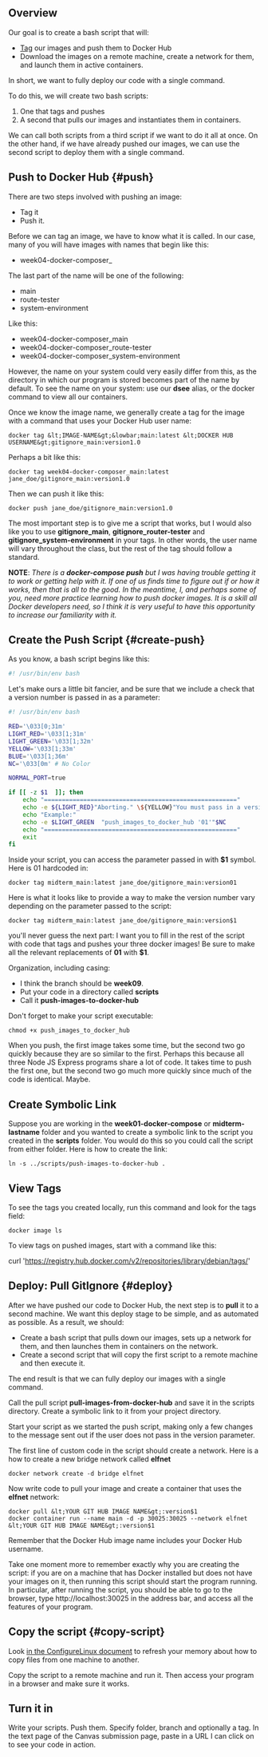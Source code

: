 ## Overview

Our goal is to create a bash script that will:

- [Tag][tag] our images and push them to Docker Hub
- Download the images on a remote machine, create a network for them, and launch them in active containers.

In short, we want to fully deploy our code with a single command.

To do this, we will create two bash scripts:

1.  One that tags and pushes
1.  A second that pulls our images and instantiates them in containers.

We can call both scripts from a third script if we want to do it all at once. On the other hand, if we have already pushed our images, we can use the second script to deploy them with a single command.

## Push to Docker Hub {#push}

There are two steps involved with pushing an image:

- Tag it
- Push it.

Before we can tag an image, we have to know what it is called. In our case, many of you will have images with names that begin like this:

- week04-docker-composer_

The last part of the name will be one of the following:

- main
- route-tester
- system-environment

Like this:

- week04-docker-composer_main
- week04-docker-composer_route-tester
- week04-docker-composer_system-environment

However, the name on your system could very easily differ from this, as the directory in which our program is stored becomes part of the name by default. To see the name on your system: use our **dsee** alias, or the docker command to view all our containers.

Once we know the image name, we generally create a tag for the image with a command that uses your Docker Hub user name:

    docker tag &lt;IMAGE-NAME&gt;&lowbar;main:latest &lt;DOCKER HUB USERNAME&gt;gitignore_main:version1.0

Perhaps a bit like this:

    docker tag week04-docker-composer_main:latest jane_doe/gitignore_main:version1.0

Then we can push it like this:

    docker push jane_doe/gitignore_main:version1.0

The most important step is to give me a script that works, but I would also like you to use **gitignore_main**, **gitignore_router-tester** and **gitignore_system-environment** in your tags. In other words, the user name will vary throughout the class, but the rest of the tag should follow a standard.

**NOTE**: _There is a **docker-compose push** but I was having trouble getting it to work or getting help with it. If one of us finds time to figure out if or how it works, then that is all to the good. In the meantime, I, and perhaps some of you, need more practice learning how to push docker images. It is a skill all Docker developers need, so I think it is very useful to have this opportunity to increase our familiarity with it._

## Create the Push Script {#create-push}    

As you know, a bash script begins like this:

```bash
#! /usr/bin/env bash
```

Let's make ours a little bit fancier, and be sure that we include a check that a version number is passed in as a parameter:

```bash
#! /usr/bin/env bash

RED='\033[0;31m'
LIGHT_RED='\033[1;31m'
LIGHT_GREEN='\033[1;32m'
YELLOW='\033[1;33m'
BLUE='\033[1;36m'
NC='\033[0m' # No Color

NORMAL_PORT=true

if [[ -z $1  ]]; then
    echo "======================================================"
    echo -e ${LIGHT_RED}"Aborting." \${YELLOW}"You must pass in a version number."\$NC       
    echo "Example:"
    echo -e $LIGHT_GREEN  "push_images_to_docker_hub '01'"$NC
    echo "======================================================"
    exit
fi
```

Inside your script, you can access the parameter passed in with **$1** symbol. Here is 01 hardcoded in:

    docker tag midterm_main:latest jane_doe/gitignore_main:version01

Here is what it looks like to provide a way to make the version number vary depending on the parameter passed to the script:    

    docker tag midterm_main:latest jane_doe/gitignore_main:version$1

you'll never guess the next part: I want you to fill in the rest of the script with code that tags and pushes your three docker images! Be sure to make all the relevant replacements of **01** with **$1**.

Organization, including casing:

- I think the branch should be **week09**.
- Put your code in a directory called **scripts**
- Call it **push-images-to-docker-hub**

Don't forget to make your script executable:

    chmod +x push_images_to_docker_hub

When you push, the first image takes some time, but the second two go quickly because they are so similar to the first. Perhaps this because all three Node JS Express programs share a lot of code. It takes time to push the first one, but the second two go much more quickly since much of the code is identical. Maybe.

## Create Symbolic Link

Suppose you are working in the **week01-docker-compose** or **midterm-lastname** folder and you wanted to create a symbolic link to the script you created in the **scripts** folder. You would do this so you could call the script from either folder. Here is how to create the link:

    ln -s ../scripts/push-images-to-docker-hub .

## View Tags

To see the tags you created locally, run this command and look for the tags field:

    docker image ls

To view tags on pushed images, start with a command like this:

curl 'https://registry.hub.docker.com/v2/repositories/library/debian/tags/'

## Deploy: Pull GitIgnore {#deploy}

After we have pushed our code to Docker Hub, the next step is to **pull** it to a second machine. We want this deploy stage to be simple, and as automated as possible. As a result, we should:

- Create a bash script that pulls down our images, sets up a network for them, and then launches them in containers on the network.
- Create a second script that will copy the first script to a remote machine and then execute it.

The end result is that we can fully deploy our images with a single command.

Call the pull script **pull-images-from-docker-hub** and save it in the scripts directory. Create a symbolic link to it from your project directory.

Start your script as we started the push script, making only a few changes to the message sent out if the user does not pass in the version parameter.

The first line of custom code in the script should create a network. Here is a how to create a new bridge network called **elfnet**

    docker network create -d bridge elfnet

Now write code to pull your image and create a container that uses the **elfnet** network:

    docker pull &lt;YOUR GIT HUB IMAGE NAME&gt;:version$1
    docker container run --name main -d -p 30025:30025 --network elfnet &lt;YOUR GIT HUB IMAGE NAME&gt;:version$1

Remember that the Docker Hub image name includes your Docker Hub username.

Take one moment more to remember exactly why you are creating the script: if you are on a machine that has Docker installed but does not have your images on it, then running this script should start the program running. In particular, after running the script, you should be able to go to the browser, type http://localhost:30025 in the address bar, and access all the features of your program.

## Copy the script {#copy-script}

Look [in the ConfigureLinux document][ssh-copy] to refresh your memory about how to copy files from one machine to another.

Copy the script to a remote machine and run it. Then access your program in a browser and make sure it works.

## Turn it in

Write your scripts. Push them. Specify folder, branch and optionally a tag. In the text page of the Canvas submission page, paste in a URL I can click on to see your code in action.

[ssh-copy]: https://www.elvenware.com/os-guide/linux/ConfigureLinux.html#more-on-ssh-keys
[tag]: https://docs.docker.com/engine/reference/commandline/tag/
